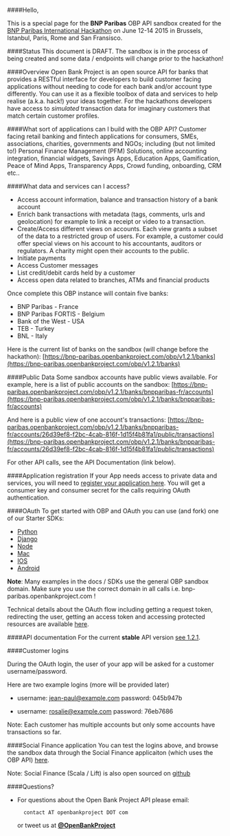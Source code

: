 ####Hello,

This is a special page for the **BNP Paribas** OBP API sandbox created for the [BNP Paribas International Hackathon](http://www.international-hackathon.com/) on June 12-14 2015 in Brussels, Istanbul, Paris, Rome and San Fransisco.   


####Status
This document is DRAFT. The sandbox is in the process of being created and some data / endpoints will change prior to the hackathon!

####Overview
Open Bank Project is an open source API for banks that provides a RESTful interface for developers to build customer facing applications without needing to code for each bank and/or account type differently. You can use it as a flexible toolbox of data and services to help realise (a.k.a. hack!) your ideas together. For the hackathons developers have access to *simulated* transaction data for imaginary customers that match certain customer profiles.   

####What sort of applications can I build with the OBP API?
Customer facing retail banking and fintech applications for consumers, SMEs, associations, charities, governments and NGOs; including (but not limited to!) Personal Finance Management (PFM) Solutions, online accounting integration, financial widgets, Savings Apps, Education Apps, Gamification, Peace of Mind Apps, Transparency Apps, Crowd funding, onboarding, CRM etc.. 

####What data and services can I access?
* Access account information, balance and transaction history of a bank account
* Enrich bank transactions with metadata (tags, comments, urls and geolocation) for example to link a
receipt or video to a transaction.
* Create/Access different views on accounts. Each view grants a subset of the data to a restricted
group of users. For example, a customer could offer special views on his account to his
accountants, auditors or regulators. A charity might open their accounts to the public.
* Initiate payments
* Access Customer messages
* List credit/debit cards held by a customer
* Access open data related to branches, ATMs and financial products 

Once complete this OBP instance will contain five banks: 
* BNP Paribas - France
* BNP Paribas FORTIS - Belgium
* Bank of the West - USA
* TEB - Turkey 
* BNL - Italy

Here is the current list of banks on the sandbox (will change before the hackathon):
[https://bnp-paribas.openbankproject.com/obp/v1.2.1/banks](https://bnp-paribas.openbankproject.com/obp/v1.2.1/banks)


####Public Data
Some sandbox accounts have public views available. For example, here is a list of public accounts on the sandbox: 
[https://bnp-paribas.openbankproject.com/obp/v1.2.1/banks/bnpparibas-fr/accounts](https://bnp-paribas.openbankproject.com/obp/v1.2.1/banks/bnpparibas-fr/accounts)

And here is a public view of one account's transactions:
[https://bnp-paribas.openbankproject.com/obp/v1.2.1/banks/bnpparibas-fr/accounts/26d39ef8-f2bc-4cab-816f-1d15f4b81fa1/public/transactions](https://bnp-paribas.openbankproject.com/obp/v1.2.1/banks/bnpparibas-fr/accounts/26d39ef8-f2bc-4cab-816f-1d15f4b81fa1/public/transactions)


For other API calls, see the API Documentation (link below).

####Application registration
If your App needs access to private data and services, you will need to [register your application here](https://bnp-paribas.openbankproject.com/consumer-registration).
You will get a consumer key and consumer secret for the calls requiring OAuth authentication.

####OAuth
To get started with OBP and OAuth you can use (and fork) one of our Starter SDKs:

* [Python](https://github.com/OpenBankProject/Hello-OBP-OAuth1.0a-Python)
* [Django](https://github.com/OpenBankProject/Hello-OBP-OAuth1.0a-Django)
* [Node](https://github.com/OpenBankProject/Hello-OBP-OAuth1.0a-Node)
* [Mac](https://github.com/OpenBankProject/Hello-OBP-OAuth1.0a-Mac)
* [IOS](https://github.com/OpenBankProject/Hello-OBP-OAuth1.0a-IOS)
* [Android](https://github.com/OpenBankProject/Hello-OBP-OAuth1.0a-Android)
 
**Note**: Many examples in the docs / SDKs use the general OBP sandbox domain. Make sure you use the correct domain in all calls i.e. bnp-paribas.openbankproject.com !

Technical details about the OAuth flow including getting a request token, redirecting the user, getting an access token and accessing protected resources are available [here](https://github.com/OpenBankProject/OBP-API/wiki/OAuth-1.0-Server).


####API documentation
For the current **stable** API version [see 1.2.1](https://github.com/OpenBankProject/OBP-API/wiki/REST-API-V1.2.1). 

####Customer logins

During the OAuth login, the user of your app will be asked for a customer username/password.

Here are two example logins (more will be provided later)

* username: jean-paul@example.com password: 045b947b

* username: rosalie@example.com password: 76eb7686

Note: Each customer has multiple accounts but only some accounts have transactions so far.

####Social Finance application
You can test the logins above, and browse the sandbox data through the Social Finance applicaiton (which uses the OBP API) [here](https://bnp-paribas-sofi.openbankproject.com/).

Note: Social Finance (Scala / Lift) is also open sourced on [github](https://github.com/OpenBankProject/Social-Finance)

####Questions?
* For questions about the Open Bank Project API please email:
 
 		contact AT openbankproject DOT com 
 		
 	or tweet us at **[@OpenBankProject](https://twitter.com/openbankproject)**

 